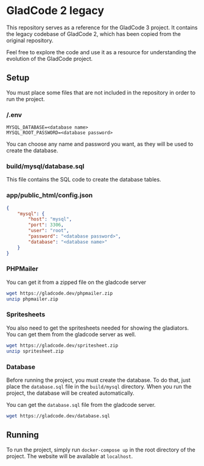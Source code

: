 # GladCode 2 legacy

This repository serves as a reference for the GladCode 3 project. It contains the legacy codebase of GladCode 2, which has been copied from the original repository.

Feel free to explore the code and use it as a resource for understanding the evolution of the GladCode project.

## Setup

You must place some files that are not included in the repository in order to run the project.

### /.env

```
MYSQL_DATABASE=<database name>
MYSQL_ROOT_PASSWORD=<database password>
```

You can choose any name and password you want, as they will be used to create the database.

### build/mysql/database.sql

This file contains the SQL code to create the database tables.

### app/public_html/config.json

```json
{
    "mysql": {
        "host": "mysql",
        "port": 3306,
        "user": "root",
        "password": "<database password>",
        "database": "<database name>"
    }
}
```

### PHPMailer

You can get it from a zipped file on the gladcode server

```bash
wget https://gladcode.dev/phpmailer.zip
unzip phpmailer.zip
```

### Spritesheets

You also need to get the spritesheets needed for showing the gladiators. You can get them from the gladcode server as well.

```bash
wget https://gladcode.dev/spritesheet.zip
unzip spritesheet.zip
```

### Database

Before running the project, you must create the database. To do that, just place the `database.sql` file in the `build/mysql` directory. When you run the project, the database will be created automatically.

You can get the `database.sql` file from the gladcode server.

```bash
wget https://gladcode.dev/database.sql
```

## Running

To run the project, simply run `docker-compose up` in the root directory of the project. The website will be available at `localhost`.